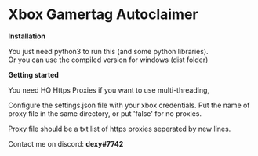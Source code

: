 <h1>Xbox Gamertag Autoclaimer</h1>

<b>Installation</b>

You just need python3 to run this (and some python libraries).
<br>Or you can use the compiled version for windows (dist folder)

<b>Getting started</b>

You need HQ Https Proxies if you want to use multi-threading,

Configure the settings.json file with your xbox credentials.
Put the name of proxy file in the same directory, or put 'false' for no proxies.

Proxy file should be a txt list of https proxies seperated by new lines.

Contact me on discord: <b>dexy#7742</b>
